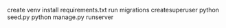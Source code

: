 create venv 
install requirements.txt 
run migrations 
createsuperuser 
python seed.py
python manage.py runserver
